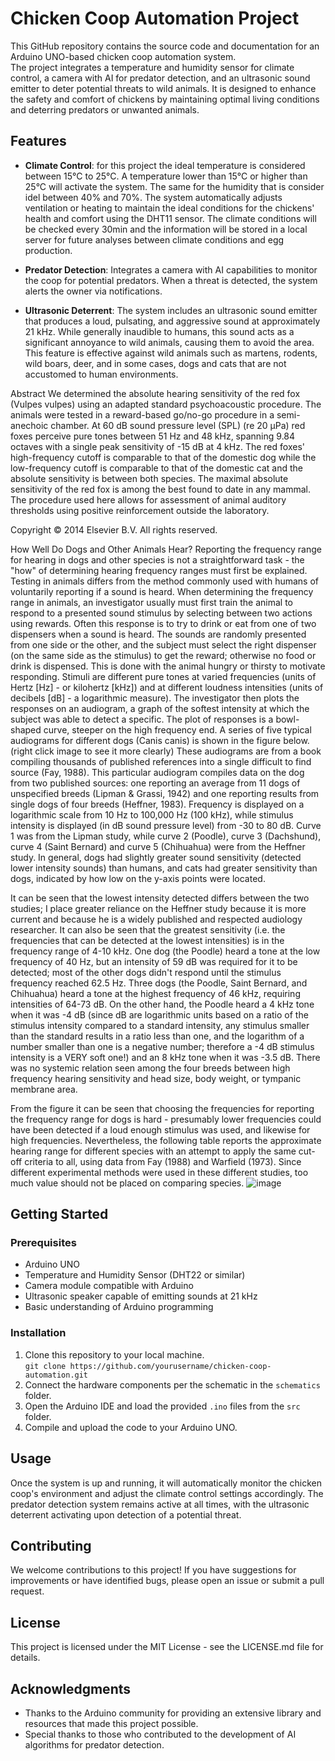 # Chicken Coop Automation Project

This GitHub repository contains the source code and documentation for an Arduino UNO-based chicken coop automation system. </br>
The project integrates a temperature and humidity sensor for climate control, a camera with AI for predator detection, and an ultrasonic sound emitter to deter potential threats to wild animals. It is designed to enhance the safety and comfort of chickens by maintaining optimal living conditions and deterring predators or unwanted animals.

## Features

- **Climate Control**: for this project the ideal temperature is considered between 15°C to 25°C. A temperature lower than 15°C or higher than 25°C will activate the system. The same for the humidity that is consider idel between 40% and 70%. The system automatically adjusts ventilation or heating to maintain the ideal conditions for the chickens' health and comfort using the DHT11 sensor. The climate conditions will be checked every 30min and the information will be stored in a local server for future analyses between climate conditions and egg production. 
  
- **Predator Detection**: Integrates a camera with AI capabilities to monitor the coop for potential predators. When a threat is detected, the system alerts the owner via notifications.
  
- **Ultrasonic Deterrent**: The system includes an ultrasonic sound emitter that produces a loud, pulsating, and aggressive sound at approximately 21 kHz. While generally inaudible to humans, this sound acts as a significant annoyance to wild animals, causing them to avoid the area. This feature is effective against wild animals such as martens, rodents, wild boars, deer, and in some cases, dogs and cats that are not accustomed to human environments.

Abstract
We determined the absolute hearing sensitivity of the red fox (Vulpes vulpes) using an adapted standard psychoacoustic procedure. The animals were tested in a reward-based go/no-go procedure in a semi-anechoic chamber. At 60 dB sound pressure level (SPL) (re 20 μPa) red foxes perceive pure tones between 51 Hz and 48 kHz, spanning 9.84 octaves with a single peak sensitivity of -15 dB at 4 kHz. The red foxes' high-frequency cutoff is comparable to that of the domestic dog while the low-frequency cutoff is comparable to that of the domestic cat and the absolute sensitivity is between both species. The maximal absolute sensitivity of the red fox is among the best found to date in any mammal. The procedure used here allows for assessment of animal auditory thresholds using positive reinforcement outside the laboratory.

Copyright © 2014 Elsevier B.V. All rights reserved.

How Well Do Dogs and Other Animals Hear?
Reporting the frequency range for hearing in dogs and other species is not a straightforward task - the "how" of determining hearing frequency ranges must first be explained. Testing in animals differs from the method commonly used with humans of voluntarily reporting if a sound is heard. When determining the frequency range in animals, an investigator usually must first train the animal to respond to a presented sound stimulus by selecting between two actions using rewards. Often this response is to try to drink or eat from one of two dispensers when a sound is heard. The sounds are randomly presented from one side or the other, and the subject must select the right dispenser (on the same side as the stimulus) to get the reward; otherwise no food or drink is dispensed. This is done with the animal hungry or thirsty to motivate responding. Stimuli are different pure tones at varied frequencies (units of Hertz [Hz] - or kilohertz [kHz]) and at different loudness intensities (units of decibels [dB] - a logarithmic measure). The investigator then plots the responses on an audiogram, a graph of the softest intensity at which the subject was able to detect a specific. The plot of responses is a bowl-shaped curve, steeper on the high frequency end. A series of five typical audiograms for different dogs (Canis canis) is shown in the figure below.
(right click image to see it more clearly)
These audiograms are from a book compiling thousands of published references into a single difficult to find source (Fay, 1988). This particular audiogram compiles data on the dog from two published sources: one reporting an average from 11 dogs of unspecified breeds (Lipman & Grassi, 1942) and one reporting results from single dogs of four breeds (Heffner, 1983). Frequency is displayed on a logarithmic scale from 10 Hz to 100,000 Hz (100 kHz), while stimulus intensity is displayed (in dB sound pressure level) from -30 to 80 dB. Curve 1 was from the Lipman study, while curve 2 (Poodle), curve 3 (Dachshund), curve 4 (Saint Bernard) and curve 5 (Chihuahua) were from the Heffner study. In general, dogs had slightly greater sound sensitivity (detected lower intensity sounds) than humans, and cats had greater sensitivity than dogs, indicated by how low on the y-axis points were located.

It can be seen that the lowest intensity detected differs between the two studies; I place greater reliance on the Heffner study because it is more current and because he is a widely published and respected audiology researcher. It can also be seen that the greatest sensitivity (i.e. the frequencies that can be detected at the lowest intensities) is in the frequency range of 4-10 kHz. One dog (the Poodle) heard a tone at the low frequency of 40 Hz, but an intensity of 59 dB was required for it to be detected; most of the other dogs didn't respond until the stimulus frequency reached 62.5 Hz. Three dogs (the Poodle, Saint Bernard, and Chihuahua) heard a tone at the highest frequency of 46 kHz, requiring intensities of 64-73 dB. On the other hand, the Poodle heard a 4 kHz tone when it was -4 dB (since dB are logarithmic units based on a ratio of the stimulus intensity compared to a standard intensity, any stimulus smaller than the standard results in a ratio less than one, and the logarithm of a number smaller than one is a negative number; therefore a -4 dB stimulus intensity is a VERY soft one!) and an 8 kHz tone when it was -3.5 dB. There was no systemic relation seen among the four breeds between high frequency hearing sensitivity and head size, body weight, or tympanic membrane area.

From the figure it can be seen that choosing the frequencies for reporting the frequency range for dogs is hard - presumably lower frequencies could have been detected if a loud enough stimulus was used, and likewise for high frequencies. Nevertheless, the following table reports the approximate hearing range for different species with an attempt to apply the same cut-off criteria to all, using data from Fay (1988) and Warfield (1973). Since different experimental methods were used in these different studies, too much value should not be placed on comparing species.
![image](https://github.com/DanZech/ChickenCoopAutomation/assets/117987793/1e883664-9233-4c71-bbb4-aac98724ec86)

## Getting Started

### Prerequisites

- Arduino UNO
- Temperature and Humidity Sensor (DHT22 or similar)
- Camera module compatible with Arduino
- Ultrasonic speaker capable of emitting sounds at 21 kHz
- Basic understanding of Arduino programming



### Installation

1. Clone this repository to your local machine.  
`git clone https://github.com/yourusername/chicken-coop-automation.git`
2. Connect the hardware components per the schematic in the `schematics` folder.
3. Open the Arduino IDE and load the provided `.ino` files from the `src` folder.
4. Compile and upload the code to your Arduino UNO.

## Usage

Once the system is up and running, it will automatically monitor the chicken coop's environment and adjust the climate control settings accordingly. The predator detection system remains active at all times, with the ultrasonic deterrent activating upon detection of a potential threat.

## Contributing

We welcome contributions to this project! If you have suggestions for improvements or have identified bugs, please open an issue or submit a pull request.

## License

This project is licensed under the MIT License - see the LICENSE.md file for details.

## Acknowledgments

- Thanks to the Arduino community for providing an extensive library and resources that made this project possible.
- Special thanks to those who contributed to the development of AI algorithms for predator detection.
